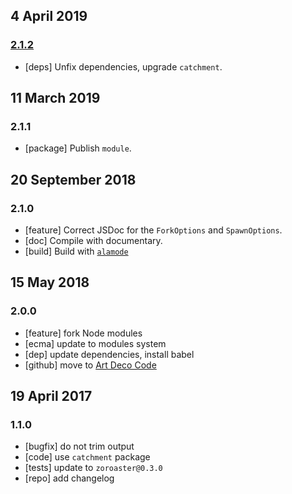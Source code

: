 ## 4 April 2019

### [2.1.2](git+https://github.com/artdecocode/spawncommand/compare/v2.1.1...v2.1.2)

- [deps] Unfix dependencies, upgrade `catchment`.

## 11 March 2019

### 2.1.1

- [package] Publish `module`.

## 20 September 2018

### 2.1.0

- [feature] Correct JSDoc for the `ForkOptions` and `SpawnOptions`.
- [doc] Compile with documentary.
- [build] Build with [`alamode`](https://alamode.cc)

## 15 May 2018

### 2.0.0

- [feature] fork Node modules
- [ecma] update to modules system
- [dep] update dependencies, install babel
- [github] move to [Art Deco Code](https://artdeco.bz)

## 19 April 2017

### 1.1.0

- [bugfix] do not trim output
- [code] use `catchment` package
- [tests] update to `zoroaster@0.3.0`
- [repo] add changelog
